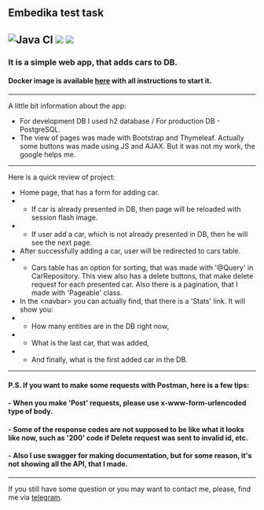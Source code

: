 ## Embedika test task

![Java CI](https://github.com/6londo9/embedika-test-task/actions/workflows/Java-CI.yml/badge.svg)
<a href="https://codeclimate.com/github/6londo9/embedika-test-task/maintainability"><img src="https://api.codeclimate.com/v1/badges/e438ea8eea518ac89d66/maintainability" /></a>
<a href="https://codeclimate.com/github/6londo9/embedika-test-task/test_coverage"><img src="https://api.codeclimate.com/v1/badges/e438ea8eea518ac89d66/test_coverage" /></a>
---

### It is a simple web app, that adds cars to DB.

#### Docker image is available [here](https://hub.docker.com/repository/docker/6londo9/embedika-test-task/general) with all instructions to start it.

---

A little bit information about the app:

- For development DB I used h2 database / For production DB - PostgreSQL.
- The view of pages was made with Bootstrap and Thymeleaf. Actually some buttons was made using JS and AJAX. But it was not my work, the google helps me.

---

Here is a quick review of project:

- Home page, that has a form for adding car.
- - If car is already presented in DB, then page will be reloaded with session flash image.
- - If user add a car, which is not already presented in DB, then he will see the next page.
- After successfully adding a car, user will be redirected to cars table.
- - Cars table has an option for sorting, that was made with '@Query' in CarRepository.
This view also has a delete buttons, that make delete request for each presented car. Also there is a pagination,
that I made with 'Pageable' class.
- In the &lt;navbar&gt; you can actually find, that there is a 'Stats' link. It will show you:
- - How many entities are in the DB right now,
- - What is the last car, that was added,
- - And finally, what is the first added car in the DB.

---
#### P.S. If you want to make some requests with Postman, here is a few tips:
#### - When you make 'Post' requests, please use x-www-form-urlencoded type of body.
#### - Some of the response codes are not supposed to be like what it looks like now, such as '200' code if Delete request was sent to invalid id, etc.
#### - Also I use swagger for making documentation, but for some reason, it's not showing all the API, that I made.

---
If you still have some question or you may want to contact me, please, find me via [telegram](https://t.me/blondog).